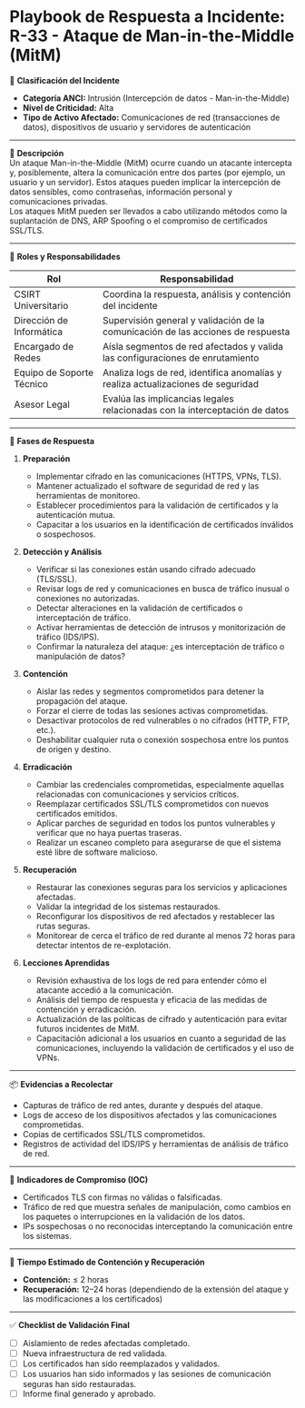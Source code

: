 # Playbook de Respuesta a Incidente: R-33 - Ataque de Man-in-the-Middle (MitM)

🛑 **Clasificación del Incidente**  
- **Categoría ANCI:** Intrusión (Intercepción de datos - Man-in-the-Middle)  
- **Nivel de Criticidad:** Alta  
- **Tipo de Activo Afectado:** Comunicaciones de red (transacciones de datos), dispositivos de usuario y servidores de autenticación

---

🧩 **Descripción**  
Un ataque Man-in-the-Middle (MitM) ocurre cuando un atacante intercepta y, posiblemente, altera la comunicación entre dos partes (por ejemplo, un usuario y un servidor). Estos ataques pueden implicar la intercepción de datos sensibles, como contraseñas, información personal y comunicaciones privadas.  
Los ataques MitM pueden ser llevados a cabo utilizando métodos como la suplantación de DNS, ARP Spoofing o el compromiso de certificados SSL/TLS.

---

👥 **Roles y Responsabilidades**

| Rol                      | Responsabilidad                                                                 |
|--------------------------|--------------------------------------------------------------------------------|
| CSIRT Universitario      | Coordina la respuesta, análisis y contención del incidente                      |
| Dirección de Informática | Supervisión general y validación de la comunicación de las acciones de respuesta|
| Encargado de Redes       | Aísla segmentos de red afectados y valida las configuraciones de enrutamiento   |
| Equipo de Soporte Técnico| Analiza logs de red, identifica anomalías y realiza actualizaciones de seguridad|
| Asesor Legal             | Evalúa las implicancias legales relacionadas con la interceptación de datos     |

---

🧭 **Fases de Respuesta**

1. **Preparación**
   - Implementar cifrado en las comunicaciones (HTTPS, VPNs, TLS).
   - Mantener actualizado el software de seguridad de red y las herramientas de monitoreo.
   - Establecer procedimientos para la validación de certificados y la autenticación mutua.
   - Capacitar a los usuarios en la identificación de certificados inválidos o sospechosos.

2. **Detección y Análisis**
   - Verificar si las conexiones están usando cifrado adecuado (TLS/SSL).
   - Revisar logs de red y comunicaciones en busca de tráfico inusual o conexiones no autorizadas.
   - Detectar alteraciones en la validación de certificados o interceptación de tráfico.
   - Activar herramientas de detección de intrusos y monitorización de tráfico (IDS/IPS).
   - Confirmar la naturaleza del ataque: ¿es interceptación de tráfico o manipulación de datos?

3. **Contención**
   - Aislar las redes y segmentos comprometidos para detener la propagación del ataque.
   - Forzar el cierre de todas las sesiones activas comprometidas.
   - Desactivar protocolos de red vulnerables o no cifrados (HTTP, FTP, etc.).
   - Deshabilitar cualquier ruta o conexión sospechosa entre los puntos de origen y destino.

4. **Erradicación**
   - Cambiar las credenciales comprometidas, especialmente aquellas relacionadas con comunicaciones y servicios críticos.
   - Reemplazar certificados SSL/TLS comprometidos con nuevos certificados emitidos.
   - Aplicar parches de seguridad en todos los puntos vulnerables y verificar que no haya puertas traseras.
   - Realizar un escaneo completo para asegurarse de que el sistema esté libre de software malicioso.

5. **Recuperación**
   - Restaurar las conexiones seguras para los servicios y aplicaciones afectadas.
   - Validar la integridad de los sistemas restaurados.
   - Reconfigurar los dispositivos de red afectados y restablecer las rutas seguras.
   - Monitorear de cerca el tráfico de red durante al menos 72 horas para detectar intentos de re-explotación.

6. **Lecciones Aprendidas**
   - Revisión exhaustiva de los logs de red para entender cómo el atacante accedió a la comunicación.
   - Análisis del tiempo de respuesta y eficacia de las medidas de contención y erradicación.
   - Actualización de las políticas de cifrado y autenticación para evitar futuros incidentes de MitM.
   - Capacitación adicional a los usuarios en cuanto a seguridad de las comunicaciones, incluyendo la validación de certificados y el uso de VPNs.

---

📦 **Evidencias a Recolectar**
- Capturas de tráfico de red antes, durante y después del ataque.
- Logs de acceso de los dispositivos afectados y las comunicaciones comprometidas.
- Copias de certificados SSL/TLS comprometidos.
- Registros de actividad del IDS/IPS y herramientas de análisis de tráfico de red.

---

📌 **Indicadores de Compromiso (IOC)**
- Certificados TLS con firmas no válidas o falsificadas.
- Tráfico de red que muestra señales de manipulación, como cambios en los paquetes o interrupciones en la validación de los datos.
- IPs sospechosas o no reconocidas interceptando la comunicación entre los sistemas.

---

📅 **Tiempo Estimado de Contención y Recuperación**
- **Contención:** ≤ 2 horas
- **Recuperación:** 12–24 horas (dependiendo de la extensión del ataque y las modificaciones a los certificados)

---

✅ **Checklist de Validación Final**
- [ ] Aislamiento de redes afectadas completado.
- [ ] Nueva infraestructura de red validada.
- [ ] Los certificados han sido reemplazados y validados.
- [ ] Los usuarios han sido informados y las sesiones de comunicación seguras han sido restauradas.
- [ ] Informe final generado y aprobado.